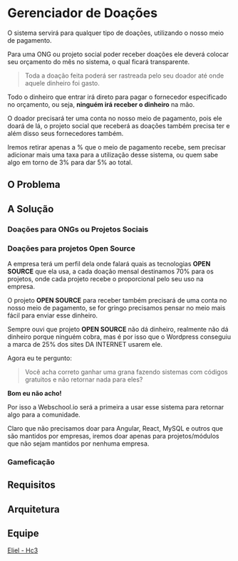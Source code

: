 # Gerenciador de Doações

O sistema servirá para qualquer tipo de doações, utilizando o nosso meio de pagamento.

Para uma ONG ou projeto social poder receber doações ele deverá colocar seu orçamento do mês no sistema, o qual ficará transparente.

> Toda a doação feita poderá ser rastreada pelo seu doador até onde aquele dinheiro foi gasto.

Todo o dinheiro que entrar irá direto para pagar o fornecedor especificado no orçamento, ou seja, **ninguém irá receber o dinheiro** na mão.

O doador precisará ter uma conta no nosso meio de pagamento, pois ele doará de lá, o projeto social que receberá as doações também precisa ter e além disso seus fornecedores também.

Iremos retirar apenas a % que o meio de pagamento recebe, sem precisar adicionar mais uma taxa para a utilização desse sistema, ou quem sabe algo em torno de 3% para dar 5% ao total.

## O Problema



## A Solução

### Doações para ONGs ou Projetos Sociais


### Doações para projetos Open Source

A empresa terá um perfil dela onde falará quais as tecnologias **OPEN SOURCE** que ela usa, a cada doação mensal destinamos 70% para os projetos, onde cada projeto recebe o proporcional pelo seu uso na empresa.

O projeto **OPEN SOURCE** para receber também precisará de uma conta no nosso meio de pagamento, se for gringo precisamos pensar no meio mais fácil para enviar esse dinheiro.

Sempre ouvi que projeto **OPEN SOURCE** não dá dinheiro, realmente não dá dinheiro porque ninguém cobra, mas é por isso que o Wordpress conseguiu a marca de 25% dos sites DA INTERNET usarem ele.

Agora eu te pergunto:

> Você acha correto ganhar uma grana fazendo sistemas com códigos gratuitos e não retornar nada para eles?

**Bom eu não acho!**

Por isso a Webschool.io será a primeira a usar esse sistema para retornar algo para a comunidade.

Claro que não precisamos doar para Angular, React, MySQL e outros que são mantidos por empresas, iremos doar apenas para projetos/módulos que não sejam mantidos por nenhuma empresa. 

### Gameficação

## Requisitos

## Arquitetura

## Equipe
<a href="https://github.com/hc3">Eliel - Hc3</a>